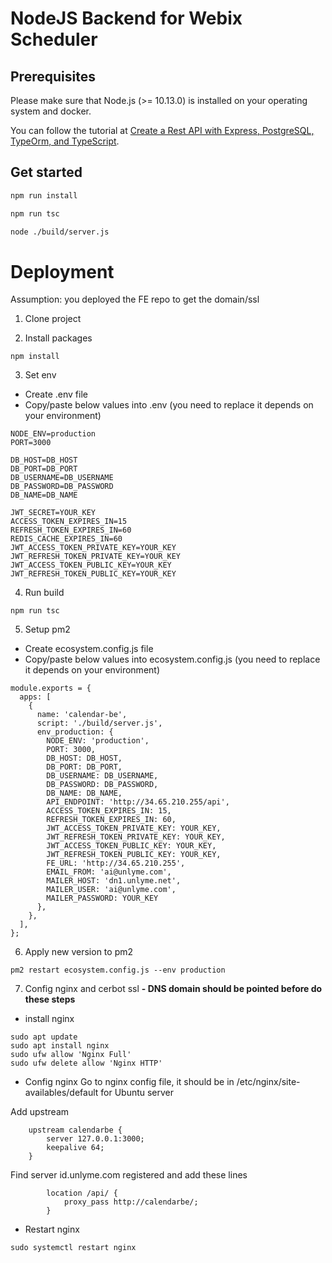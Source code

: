 NodeJS Backend for Webix Scheduler
=====================

## Prerequisites

Please make sure that Node.js (>= 10.13.0) is installed on your operating system and docker.

You can follow the tutorial at [Create a Rest API with Express, PostgreSQL, TypeOrm, and TypeScript](https://bautistaj20.medium.com/create-a-rest-api-with-express-postgresql-typeorm-and-typescript-ac42a20b66c7).

## Get started

```bash
npm run install
```

```bash
npm run tsc
```

```bash
node ./build/server.js
```

# Deployment
Assumption: you deployed the FE repo to get the domain/ssl

1. Clone project

2. Install packages
```
npm install
```

3. Set env
- Create .env file
- Copy/paste below values into .env (you need to replace it depends on your environment)
```
NODE_ENV=production
PORT=3000

DB_HOST=DB_HOST
DB_PORT=DB_PORT
DB_USERNAME=DB_USERNAME
DB_PASSWORD=DB_PASSWORD
DB_NAME=DB_NAME

JWT_SECRET=YOUR_KEY
ACCESS_TOKEN_EXPIRES_IN=15
REFRESH_TOKEN_EXPIRES_IN=60
REDIS_CACHE_EXPIRES_IN=60
JWT_ACCESS_TOKEN_PRIVATE_KEY=YOUR_KEY
JWT_REFRESH_TOKEN_PRIVATE_KEY=YOUR_KEY
JWT_ACCESS_TOKEN_PUBLIC_KEY=YOUR_KEY
JWT_REFRESH_TOKEN_PUBLIC_KEY=YOUR_KEY
```

4. Run build
```
npm run tsc
```

5. Setup pm2
- Create ecosystem.config.js file
- Copy/paste below values into ecosystem.config.js (you need to replace it depends on your environment)
```
module.exports = {
  apps: [
    {
      name: 'calendar-be',
      script: './build/server.js',
      env_production: {
        NODE_ENV: 'production',
        PORT: 3000,
        DB_HOST: DB_HOST,
        DB_PORT: DB_PORT,
        DB_USERNAME: DB_USERNAME,
        DB_PASSWORD: DB_PASSWORD,
        DB_NAME: DB_NAME,
        API_ENDPOINT: 'http://34.65.210.255/api',
        ACCESS_TOKEN_EXPIRES_IN: 15,
        REFRESH_TOKEN_EXPIRES_IN: 60,
        JWT_ACCESS_TOKEN_PRIVATE_KEY: YOUR_KEY,
        JWT_REFRESH_TOKEN_PRIVATE_KEY: YOUR_KEY,
        JWT_ACCESS_TOKEN_PUBLIC_KEY: YOUR_KEY,
        JWT_REFRESH_TOKEN_PUBLIC_KEY: YOUR_KEY,
        FE_URL: 'http://34.65.210.255',
        EMAIL_FROM: 'ai@unlyme.com',
        MAILER_HOST: 'dn1.unlyme.net',
        MAILER_USER: 'ai@unlyme.com',
        MAILER_PASSWORD: YOUR_KEY
      },
    },
  ],
};
```

6. Apply new version to pm2
```
pm2 restart ecosystem.config.js --env production
```

7. Config nginx and cerbot ssl
**- DNS domain should be pointed before do these steps**
- install nginx
```
sudo apt update
sudo apt install nginx
sudo ufw allow 'Nginx Full'
sudo ufw delete allow 'Nginx HTTP'
```

- Config nginx
Go to nginx config file, it should be in /etc/nginx/site-availables/default for Ubuntu server

Add upstream
```
    upstream calendarbe {
        server 127.0.0.1:3000;
        keepalive 64;
    }
```

Find server id.unlyme.com registered and add these lines
```
        location /api/ {
            proxy_pass http://calendarbe/;
        }
```

- Restart nginx
```
sudo systemctl restart nginx
```
